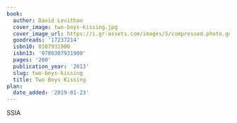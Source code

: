 ```yaml
---
book:
  author: David Levithan
  cover_image: two-boys-kissing.jpg
  cover_image_url: https://i.gr-assets.com/images/S/compressed.photo.goodreads.com/books/1364194940l/17237214._SX98_.jpg
  goodreads: '17237214'
  isbn10: 0307931900
  isbn13: '9780307931900'
  pages: '200'
  publication_year: '2013'
  slug: two-boys-kissing
  title: Two Boys Kissing
plan:
  date_added: '2019-01-23'
---
```


SSIA
